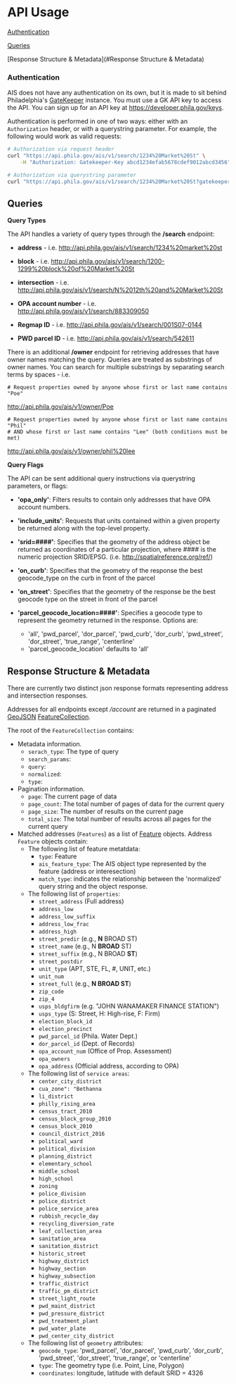 # API Usage

[Authentication](#Authentication)

[Queries](#Queries)

[Response Structure & Metadata](#Response Structure & Metadata)

### <a name="Authentication"></a>Authentication

AIS does not have any authentication on its own, but it is made to sit behind
Philadelphia's [GateKeeper](developer.phila.gov) instance. You must use a GK
API key to access the API. You can sign up for an API key at
https://developer.phila.gov/keys.

Authentication is performed in one of two ways: either with an `Authorization`
header, or with a querystring parameter.  For example, the following would work
as valid requests:

```bash
# Authorization via request header
curl "https://api.phila.gov/ais/v1/search/1234%20Market%20St" \
    -H "Authorization: Gatekeeper-Key abcd1234efab5678cdef9012abcd3456"
```

```bash
# Authorization via querystring parameter
curl "https://api.phila.gov/ais/v1/search/1234%20Market%20St?gatekeeperKey=abcd1234efab5678cdef9012abcd3456"
```

## <a name="Queries"></a>Queries


**Query Types**

The API handles a variety of query types through the **/search** endpoint: 

* **address** - i.e. 
http://api.phila.gov/ais/v1/search/1234%20market%20st
    
* **block** - i.e. 
http://api.phila.gov/ais/v1/search/1200-1299%20block%20of%20Market%20St
    
* **intersection** - i.e. 
http://api.phila.gov/ais/v1/search/N%2012th%20and%20Market%20St
    
* **OPA account number** - i.e. 
http://api.phila.gov/ais/v1/search/883309050
    
* **Regmap ID** - i.e. 
http://api.phila.gov/ais/v1/search/001S07-0144    
   
* **PWD parcel ID** - i.e. 
http://api.phila.gov/ais/v1/search/542611
   
There is an additional **/owner** endpoint for retrieving addresses that have owner names matching the query. Queries are treated as substrings of owner names. You can search for multiple substrings by separating search terms by spaces - i.e.

    # Request properties owned by anyone whose first or last name contains "Poe"
   http://api.phila.gov/ais/v1/owner/Poe
    
    # Request properties owned by anyone whose first or last name contains "Phil"
    # AND whose first or last name contains "Lee" (both conditions must be met)
http://api.phila.gov/ais/v1/owner/phil%20lee
    


**Query Flags**

The API can be sent additional query instructions via querystring parameters, or flags:

* **'opa_only'**: Filters results to contain only addresses that have OPA account numbers.
    
* **'include_units'**: Requests that units contained within a given property be returned along with the top-level property.
    
* **'srid=####'**: Specifies that the geometry of the address object be returned as coordinates of a particular projection, 
     where ####  is the numeric projection SRID/EPSG. (i.e. http://spatialreference.org/ref/)
        
* **'on_curb'**: Specifies that the geometry of the response the best geocode_type on the curb in front of the parcel
    
* **'on_street'**: Specifies that the geometry of the response be the best geocode type on the street in front of the parcel
   
* **'parcel_geocode_location=####'**: Specifies a geocode type to represent the geometry returned in the response. Options are: 

     * 'all', 'pwd_parcel', 'dor_parcel', 'pwd_curb', 'dor_curb', 'pwd_street', 'dor_street', 'true_range', 'centerline'
     * 'parcel_geocode_location' defaults to 'all'



## <a name="Response Structure & Metadata"></a>Response Structure & Metadata

There are currently two distinct json response formats representing address and intersection responses. 

Addresses for all endpoints except */account* are returned in a paginated
[GeoJSON](http://geojson.org/geojson-spec.html) [FeatureCollection](http://geojson.org/geojson-spec.html#feature-collection-objects).

The root of the `FeatureCollection` contains:
* Metadata information.
  * `serach_type`: The type of query 
  * `search_params`:
  * `query`:
  * `normalized`:
  * `type`:
* Pagination information.
  * `page`: The current page of data
  * `page_count`: The total number of pages of data for the current query
  * `page_size`: The number of results on the current page
  * `total_size`: The total number of results across all pages for the current
                  query
* Matched addresses (`Features`) as a list of [Feature](http://geojson.org/geojson-spec.html#feature-objects)
  objects. Address `Feature` objects contain:
    * The following list of feature metatdata:
      * `type`: Feature
      * `ais_feature_type`: The AIS object type represented by the feature (address or interesection)
      * `match_type`: indicates the relationship between the 'normalized' query string and the object response.
    * The following list of `properties`:
      * `street_address` (Full address)
      * `address_low`
      * `address_low_suffix`
      * `address_low_frac`
      * `address_high`
      * `street_predir` (e.g., **N** BROAD ST)
      * `street_name` (e.g., N **BROAD** ST)
      * `street_suffix` (e.g., N BROAD **ST**)
      * `street_postdir`
      * `unit_type` (APT, STE, FL, #, UNIT, etc.)
      * `unit_num`
      * `street_full` (e.g., **N BROAD ST**)
      * `zip_code`
      * `zip_4`
      * `usps_bldgfirm` (e.g. "JOHN WANAMAKER FINANCE STATION")
      * `usps_type` (S: Street, H: High-rise, F: Firm)
      * `election_block_id`
      * `election_precinct`  
      * `pwd_parcel_id` (Phila. Water Dept.)
      * `dor_parcel_id` (Dept. of Records)
      * `opa_account_num` (Office of Prop. Assessment)
      * `opa_owners`
      * `opa_address` (Official address, according to OPA)
    * The following list of `service areas`:
      * `center_city_district`
      * `cua_zone": "Bethanna`
      * `li_district`
      * `philly_rising_area`
      * `census_tract_2010`
      * `census_block_group_2010`
      * `census_block_2010`
      * `council_district_2016`
      * `political_ward`
      * `political_division`
      * `planning_district`
      * `elementary_school`
      * `middle_school`
      * `high_school`
      * `zoning`
      * `police_division`
      * `police_district`
      * `police_service_area`
      * `rubbish_recycle_day`
      * `recycling_diversion_rate`
      * `leaf_collection_area`
      * `sanitation_area`
      * `sanitation_district`
      * `historic_street`
      * `highway_district`
      * `highway_section`
      * `highway_subsection`
      * `traffic_district`
      * `traffic_pm_district`
      * `street_light_route`
      * `pwd_maint_district`
      * `pwd_pressure_district`
      * `pwd_treatment_plant`
      * `pwd_water_plate`
      * `pwd_center_city_district`
    * The following list of `geometry` attributes:
      * `geocode_type`: 'pwd_parcel', 'dor_parcel', 'pwd_curb', 'dor_curb', 'pwd_street', 'dor_street', 'true_range', or 'centerline'
      * `type`: The geometry type (i.e. Point, Line, Polygon) 
      * `coordinates`: longitude, latitude with default SRID = 4326    
  
